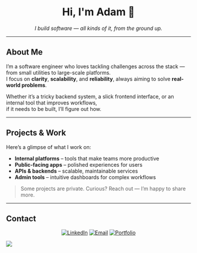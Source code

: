 <h1 align="center">Hi, I'm Adam 👋</h1>

<p align="center"><em>I build software — all kinds of it, from the ground up.</em></p>

---

## About Me

I’m a software engineer who loves tackling challenges across the stack — from small utilities to large-scale platforms.  
I focus on **clarity**, **scalability**, and **reliability**, always aiming to solve **real-world problems**.  

Whether it’s a tricky backend system, a slick frontend interface, or an internal tool that improves workflows,  
if it needs to be built, I’ll figure out how.

---

## Projects & Work

Here’s a glimpse of what I work on:

- **Internal platforms** – tools that make teams more productive  
- **Public-facing apps** – polished experiences for users  
- **APIs & backends** – scalable, maintainable services  
- **Admin tools** – intuitive dashboards for complex workflows  

> Some projects are private. Curious? Reach out — I’m happy to share more.

---

## Contact

<p align="center">
  <a href="https://www.linkedin.com/in/ros-sopheak-adam-46ba5723a" target="_blank"><img alt="LinkedIn" src="https://img.shields.io/badge/LinkedIn-blue?logo=linkedin&style=for-the-badge" /></a>
  <a href="mailto:adaminiature@gmail.com"><img alt="Email" src="https://img.shields.io/badge/Email-D14836?style=for-the-badge&logo=gmail&logoColor=white" /></a>
  <a href="https://a-thedeveloper.vercel.app" target="_blank"><img alt="Portfolio" src="https://img.shields.io/badge/Portfolio-Visit-%23007acc?style=for-the-badge&logo=vercel" /></a>
</p>

![](https://komarev.com/ghpvc/?username=adamreaksmey)
